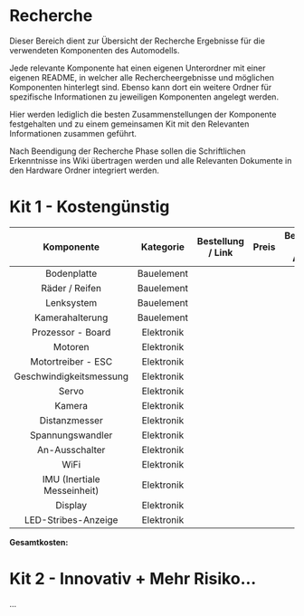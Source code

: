 # Recherche

Dieser Bereich dient zur Übersicht der Recherche Ergebnisse für die verwendeten Komponenten des Automodells.

Jede relevante Komponente hat einen eigenen Unterordner mit einer eigenen README, in welcher alle Rechercheergebnisse und möglichen Komponenten hinterlegt sind. Ebenso kann dort ein weitere Ordner für spezifische Informationen zu jeweiligen Komponenten angelegt werden.

Hier werden lediglich die besten Zusammenstellungen der Komponente festgehalten und zu einem gemeinsamen Kit mit den Relevanten Informationen zusammen geführt.

Nach Beendigung der Recherche Phase sollen die Schriftlichen Erkenntnisse ins Wiki übertragen werden und alle Relevanten Dokumente in den Hardware Ordner integriert werden.

# Kit 1 - Kostengünstig
| Komponente | Kategorie | Bestellung / Link | Preis | Begründung der Auswahl | Pflicht |
| :--------: | :-------: | :---------------: | :---: | :--------------------: | :------: |
| Bodenplatte                   | Bauelement | | | | &check; |
| Räder / Reifen                | Bauelement | | | | &check; |
| Lenksystem                    | Bauelement | | | | &check; |
| Kamerahalterung               | Bauelement | | | | &check; |
| Prozessor - Board             | Elektronik | | | | &check; |
| Motoren                       | Elektronik | | | | &check; |
| Motortreiber - ESC            | Elektronik | | | | &check; |
| Geschwindigkeitsmessung       | Elektronik | | | | &check; |
| Servo                         | Elektronik | | | | &check; |
| Kamera                        | Elektronik | | | | &check; |
| Distanzmesser                 | Elektronik | | | | &check; |
| Spannungswandler              | Elektronik | | | | &check; |
| An-Ausschalter                | Elektronik | | | | &check; |
| WiFi                          | Elektronik | | | | &cross; |
| IMU (Inertiale Messeinheit)   | Elektronik | | | | &cross; |
| Display                       | Elektronik | | | | &cross; |
| LED-Stribes-Anzeige           | Elektronik | | | | &cross; |

**Gesamtkosten:**

# Kit 2 - Innovativ + Mehr Risiko...
...
